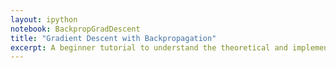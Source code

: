 ```yaml
---
layout: ipython
notebook: BackpropGradDescent
title: "Gradient Descent with Backpropagation"
excerpt: A beginner tutorial to understand the theoretical and implementation details of gradient descent by backpropagation using Python.
---
```

